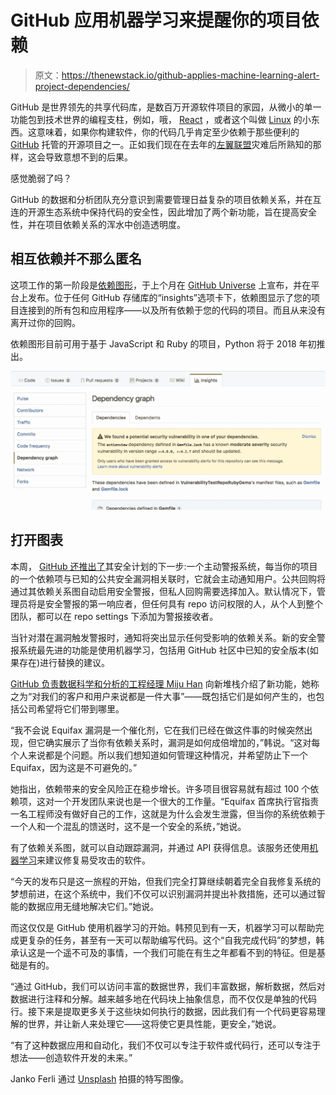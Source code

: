 # GitHub 应用机器学习来提醒你的项目依赖

> 原文：<https://thenewstack.io/github-applies-machine-learning-alert-project-dependencies/>

GitHub 是世界领先的共享代码库，是数百万开源软件项目的家园，从微小的单一功能包到技术世界的编程支柱，例如，哦， [React](https://facebook.github.io/react-native/) ，或者这个叫做 [Linux](https://github.com/torvalds/linux) 的小东西。这意味着，如果你构建软件，你的代码几乎肯定至少依赖于那些便利的 [GitHub](https://github.com/) 托管的开源项目之一。正如我们现在在去年的[左翼联盟](https://thenewstack.io/the-kik-kerfuffle/)灾难后所熟知的那样，这会导致意想不到的后果。

感觉脆弱了吗？

GitHub 的数据和分析团队充分意识到需要管理日益复杂的项目依赖关系，并在互连的开源生态系统中保持代码的安全性，因此增加了两个新功能，旨在提高安全性，并在项目依赖关系的浑水中创造透明度。

## 相互依赖并不那么匿名

这项工作的第一阶段是[依赖图形](https://help.github.com/articles/listing-the-packages-that-a-repository-depends-on/)，于上个月在 [GitHub Universe](https://githubuniverse.com/) 上宣布，并在平台上发布。位于任何 GitHub 存储库的“insights”选项卡下，依赖图显示了您的项目连接到的所有包和应用程序——以及所有依赖于您的代码的项目。而且从来没有离开过你的回购。

依赖图形目前可用于基于 JavaScript 和 Ruby 的项目，Python 将于 2018 年初推出。

[![](img/33e3b58f6898288169adb199fe7ca908.png)](https://storage.googleapis.com/cdn.thenewstack.io/media/2017/11/1c5e84ac-31351778-652d02e4-acfa-11e7-97d8-4b5ee4d5f806.gif)

## 打开图表

本周， [GitHub 还推出了](https://github.com/blog/2470-introducing-security-alerts-on-github)其安全计划的下一步:一个主动警报系统，每当你的项目的一个依赖项与已知的公共安全漏洞相关联时，它就会主动通知用户。公共回购将通过其依赖关系图自动启用安全警报，但私人回购需要选择加入。默认情况下，管理员将是安全警报的第一响应者，但任何具有 repo 访问权限的人，从个人到整个团队，都可以在 repo settings 下添加为警报接收者。

当针对潜在漏洞触发警报时，通知将突出显示任何受影响的依赖关系。新的安全警报系统最先进的功能是使用机器学习，包括用 GitHub 社区中已知的安全版本(如果存在)进行替换的建议。

[GitHub 负责数据科学和分析的工程经理 Miju Han](https://github.com/mijuhan) 向新堆栈介绍了新功能，她称之为“对我们的客户和用户来说都是一件大事”——既包括它们是如何产生的，也包括公司希望将它们带到哪里。

“我不会说 Equifax 漏洞是一个催化剂，它在我们已经在做这件事的时候突然出现，但它确实展示了当你有依赖关系时，漏洞是如何成倍增加的，”韩说。“这对每个人来说都是个问题。所以我们想知道如何管理这种情况，并希望防止下一个 Equifax，因为这是不可避免的。”

她指出，依赖带来的安全风险正在稳步增长。许多项目很容易就有超过 100 个依赖项，这对一个开发团队来说也是一个很大的工作量。“Equifax 首席执行官指责一名工程师没有做好自己的工作，这就是为什么会发生泄露，但当你的系统依赖于一个人和一个混乱的馈送时，这不是一个安全的系统，”她说。

有了依赖关系图，就可以自动跟踪漏洞，并通过 API 获得信息。该服务还使用[机器学习](/category/machine-learning/)来建议修复易受攻击的软件。

“今天的发布只是这一旅程的开始，但我们完全打算继续朝着完全自我修复系统的梦想前进，在这个系统中，我们不仅可以识别漏洞并提出补救措施，还可以通过智能的数据应用无缝地解决它们。”她说。

而这仅仅是 GitHub 使用机器学习的开始。韩预见到有一天，机器学习可以帮助完成更复杂的任务，甚至有一天可以帮助编写代码。这个“自我完成代码”的梦想，韩承认这是一个遥不可及的事情，一个我们可能在有生之年都看不到的特征。但是基础是有的。

“通过 GitHub，我们可以访问丰富的数据世界，我们丰富数据，解析数据，然后对数据进行注释和分解。越来越多地在代码块上抽象信息，而不仅仅是单独的代码行。接下来是提取更多关于这些块如何执行的数据，因此我们有一个代码更容易理解的世界，并让新人来处理它——这将使它更具性能，更安全，”她说。

“有了这种数据应用和自动化，我们不仅可以专注于软件或代码行，还可以专注于想法——创造软件开发的未来。”

Janko Ferli 通过 [Unsplash](https://unsplash.com/photos/YP3WCRJzPOI) 拍摄的特写图像。

<svg xmlns:xlink="http://www.w3.org/1999/xlink" viewBox="0 0 68 31" version="1.1"><title>Group</title> <desc>Created with Sketch.</desc></svg>